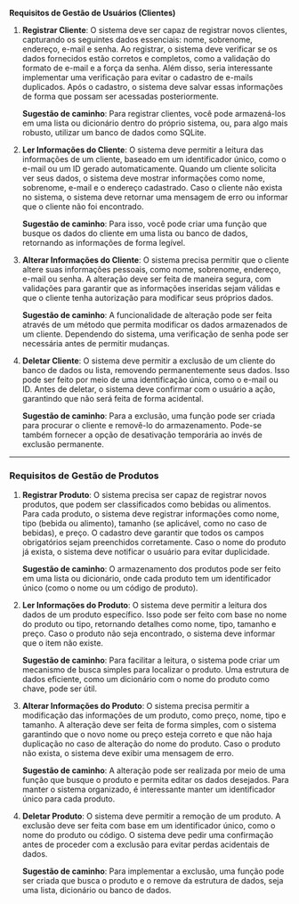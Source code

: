 **Requisitos de Gestão de Usuários (Clientes)**

1. **Registrar Cliente**:
   O sistema deve ser capaz de registrar novos clientes, capturando os seguintes dados essenciais: nome, sobrenome, endereço, e-mail e senha. Ao registrar, o sistema deve verificar se os dados fornecidos estão corretos e completos, como a validação do formato de e-mail e a força da senha. Além disso, seria interessante implementar uma verificação para evitar o cadastro de e-mails duplicados. Após o cadastro, o sistema deve salvar essas informações de forma que possam ser acessadas posteriormente.

   **Sugestão de caminho**: Para registrar clientes, você pode armazená-los em uma lista ou dicionário dentro do próprio sistema, ou, para algo mais robusto, utilizar um banco de dados como SQLite.

2. **Ler Informações do Cliente**:
   O sistema deve permitir a leitura das informações de um cliente, baseado em um identificador único, como o e-mail ou um ID gerado automaticamente. Quando um cliente solicita ver seus dados, o sistema deve mostrar informações como nome, sobrenome, e-mail e o endereço cadastrado. Caso o cliente não exista no sistema, o sistema deve retornar uma mensagem de erro ou informar que o cliente não foi encontrado.

   **Sugestão de caminho**: Para isso, você pode criar uma função que busque os dados do cliente em uma lista ou banco de dados, retornando as informações de forma legível.

3. **Alterar Informações do Cliente**:
   O sistema precisa permitir que o cliente altere suas informações pessoais, como nome, sobrenome, endereço, e-mail ou senha. A alteração deve ser feita de maneira segura, com validações para garantir que as informações inseridas sejam válidas e que o cliente tenha autorização para modificar seus próprios dados.

   **Sugestão de caminho**: A funcionalidade de alteração pode ser feita através de um método que permita modificar os dados armazenados de um cliente. Dependendo do sistema, uma verificação de senha pode ser necessária antes de permitir mudanças.

4. **Deletar Cliente**:
   O sistema deve permitir a exclusão de um cliente do banco de dados ou lista, removendo permanentemente seus dados. Isso pode ser feito por meio de uma identificação única, como o e-mail ou ID. Antes de deletar, o sistema deve confirmar com o usuário a ação, garantindo que não será feita de forma acidental.

   **Sugestão de caminho**: Para a exclusão, uma função pode ser criada para procurar o cliente e removê-lo do armazenamento. Pode-se também fornecer a opção de desativação temporária ao invés de exclusão permanente.

---

### **Requisitos de Gestão de Produtos**

1. **Registrar Produto**:
   O sistema precisa ser capaz de registrar novos produtos, que podem ser classificados como bebidas ou alimentos. Para cada produto, o sistema deve registrar informações como nome, tipo (bebida ou alimento), tamanho (se aplicável, como no caso de bebidas), e preço. O cadastro deve garantir que todos os campos obrigatórios sejam preenchidos corretamente. Caso o nome do produto já exista, o sistema deve notificar o usuário para evitar duplicidade.

   **Sugestão de caminho**: O armazenamento dos produtos pode ser feito em uma lista ou dicionário, onde cada produto tem um identificador único (como o nome ou um código de produto).

2. **Ler Informações do Produto**:
   O sistema deve permitir a leitura dos dados de um produto específico. Isso pode ser feito com base no nome do produto ou tipo, retornando detalhes como nome, tipo, tamanho e preço. Caso o produto não seja encontrado, o sistema deve informar que o item não existe.

   **Sugestão de caminho**: Para facilitar a leitura, o sistema pode criar um mecanismo de busca simples para localizar o produto. Uma estrutura de dados eficiente, como um dicionário com o nome do produto como chave, pode ser útil.

3. **Alterar Informações do Produto**:
   O sistema precisa permitir a modificação das informações de um produto, como preço, nome, tipo e tamanho. A alteração deve ser feita de forma simples, com o sistema garantindo que o novo nome ou preço esteja correto e que não haja duplicação no caso de alteração do nome do produto. Caso o produto não exista, o sistema deve exibir uma mensagem de erro.

   **Sugestão de caminho**: A alteração pode ser realizada por meio de uma função que busque o produto e permita editar os dados desejados. Para manter o sistema organizado, é interessante manter um identificador único para cada produto.

4. **Deletar Produto**:
   O sistema deve permitir a remoção de um produto. A exclusão deve ser feita com base em um identificador único, como o nome do produto ou código. O sistema deve pedir uma confirmação antes de proceder com a exclusão para evitar perdas acidentais de dados.

   **Sugestão de caminho**: Para implementar a exclusão, uma função pode ser criada que busca o produto e o remove da estrutura de dados, seja uma lista, dicionário ou banco de dados.
